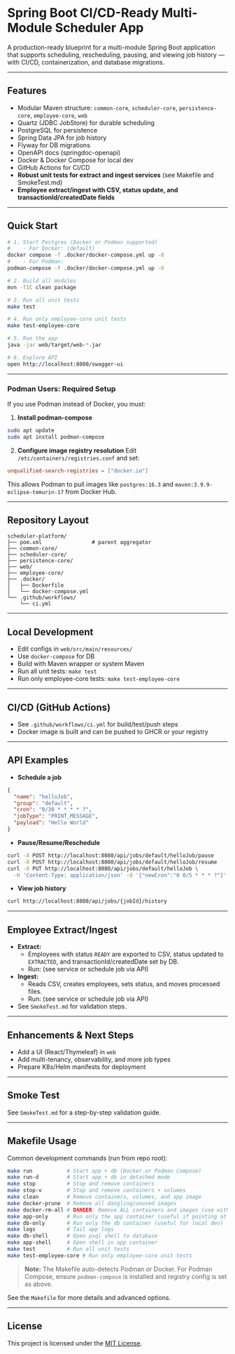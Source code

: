 # Spring Boot CI/CD-Ready Multi-Module Scheduler App

A production-ready blueprint for a multi-module Spring Boot application that supports scheduling, rescheduling, pausing, and viewing job history — with CI/CD, containerization, and database migrations.

---

## Features
- Modular Maven structure: `common-core`, `scheduler-core`, `persistence-core`, `employee-core`, `web`
- Quartz (JDBC JobStore) for durable scheduling
- PostgreSQL for persistence
- Spring Data JPA for job history
- Flyway for DB migrations
- OpenAPI docs (springdoc-openapi)
- Docker & Docker Compose for local dev
- GitHub Actions for CI/CD
- **Robust unit tests for extract and ingest services** (see Makefile and SmokeTest.md)
- **Employee extract/ingest with CSV, status update, and transactionId/createdDate fields**

---

## Quick Start

```bash
# 1. Start Postgres (Docker or Podman supported)
#    - For Docker: (default)
docker compose -f .docker/docker-compose.yml up -d
#    - For Podman:
podman-compose -f .docker/docker-compose.yml up -d

# 2. Build all modules
mvn -T1C clean package

# 3. Run all unit tests
make test

# 4. Run only employee-core unit tests
make test-employee-core

# 5. Run the app
java -jar web/target/web-*.jar

# 6. Explore API
open http://localhost:8080/swagger-ui
```

---

### Podman Users: Required Setup

If you use Podman instead of Docker, you must:

1. **Install podman-compose**
  ```bash
  sudo apt update
  sudo apt install podman-compose
  ```
2. **Configure image registry resolution**
  Edit `/etc/containers/registries.conf` and set:
  ```toml
  unqualified-search-registries = ["docker.io"]
  ```
  This allows Podman to pull images like `postgres:16.3` and `maven:3.9.9-eclipse-temurin-17` from Docker Hub.

---

## Repository Layout

```
scheduler-platform/
├── pom.xml                # parent aggregator
├── common-core/
├── scheduler-core/
├── persistence-core/
├── web/
├── employee-core/
├── .docker/
│   ├── Dockerfile
│   └── docker-compose.yml
└── .github/workflows/
    └── ci.yml
```

---

## Local Development

- Edit configs in `web/src/main/resources/`
- Use `docker-compose` for DB
- Build with Maven wrapper or system Maven
- Run all unit tests: `make test`
- Run only employee-core tests: `make test-employee-core`

---

## CI/CD (GitHub Actions)
- See `.github/workflows/ci.yml` for build/test/push steps
- Docker image is built and can be pushed to GHCR or your registry

---

## API Examples

- **Schedule a job**
```json
{
  "name": "helloJob",
  "group": "default",
  "cron": "0/30 * * * * ?",
  "jobType": "PRINT_MESSAGE",
  "payload": "Hello World"
}
```

- **Pause/Resume/Reschedule**
```bash
curl -X POST http://localhost:8080/api/jobs/default/helloJob/pause
curl -X POST http://localhost:8080/api/jobs/default/helloJob/resume
curl -X PUT http://localhost:8080/api/jobs/default/helloJob \
  -H 'Content-Type: application/json' -d '{"newCron":"0 0/5 * * * ?"}'
```

- **View job history**
```bash
curl http://localhost:8080/api/jobs/{jobId}/history
```

---

## Employee Extract/Ingest

- **Extract:**
  - Employees with status `READY` are exported to CSV, status updated to `EXTRACTED`, and transactionId/createdDate set by DB.
  - Run: (see service or schedule job via API)
- **Ingest:**
  - Reads CSV, creates employees, sets status, and moves processed files.
  - Run: (see service or schedule job via API)
- See `SmokeTest.md` for validation steps.

---

## Enhancements & Next Steps
- Add a UI (React/Thymeleaf) in `web`
- Add multi-tenancy, observability, and more job types
- Prepare K8s/Helm manifests for deployment

---

## Smoke Test
See `SmokeTest.md` for a step-by-step validation guide.

---

## Makefile Usage


Common development commands (run from repo root):

```bash
make run           # Start app + db (Docker or Podman Compose)
make run-d         # Start app + db in detached mode
make stop          # Stop and remove containers
make stop-v        # Stop and remove containers + volumes
make clean         # Remove containers, volumes, and app image
make docker-prune  # Remove all dangling/unused images
make docker-rm-all # DANGER: Remove ALL containers and images (use with caution)
make app-only      # Run only the app container (useful if pointing at external DB)
make db-only       # Run only the db container (useful for local dev)
make logs          # Tail app logs
make db-shell      # Open psql shell to database
make app-shell     # Open shell in app container
make test          # Run all unit tests
make test-employee-core # Run only employee-core unit tests
```

> **Note:** The Makefile auto-detects Podman or Docker. For Podman Compose, ensure `podman-compose` is installed and registry config is set as above.

See the `Makefile` for more details and advanced options.

---

## License

This project is licensed under the [MIT License](LICENSE).
